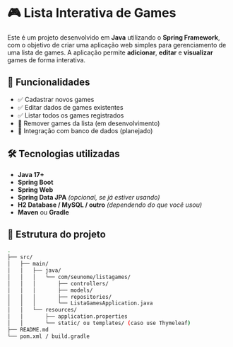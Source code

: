# 🎮 Lista Interativa de Games

Este é um projeto desenvolvido em **Java** utilizando o **Spring Framework**, com o objetivo de criar uma aplicação web simples para gerenciamento de uma lista de games. A aplicação permite **adicionar**, **editar** e **visualizar** games de forma interativa.

## 🚀 Funcionalidades

- ✅ Cadastrar novos games
- ✅ Editar dados de games existentes
- ✅ Listar todos os games registrados
- 🚧 Remover games da lista (em desenvolvimento)
- 🚧 Integração com banco de dados (planejado)

## 🛠️ Tecnologias utilizadas

- **Java 17+**
- **Spring Boot**
- **Spring Web**
- **Spring Data JPA** *(opcional, se já estiver usando)*
- **H2 Database / MySQL / outro** *(dependendo do que você usou)*
- **Maven** ou **Gradle**

## 📂 Estrutura do projeto

```bash
.
├── src/
│   ├── main/
│   │   ├── java/
│   │   │   └── com/seunome/listagames/
│   │   │       ├── controllers/
│   │   │       ├── models/
│   │   │       ├── repositories/
│   │   │       └── ListaGamesApplication.java
│   │   └── resources/
│   │       ├── application.properties
│   │       └── static/ ou templates/ (caso use Thymeleaf)
├── README.md
└── pom.xml / build.gradle
